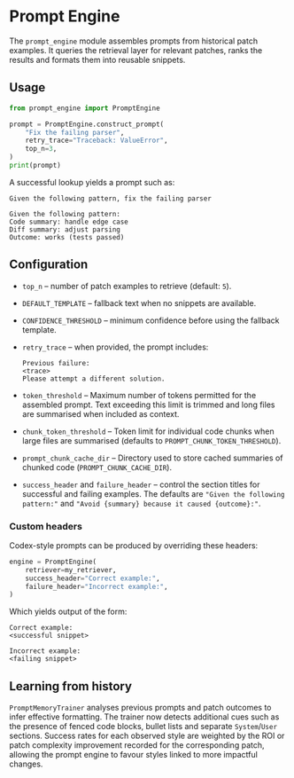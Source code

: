 # Prompt Engine

The `prompt_engine` module assembles prompts from historical patch examples.
It queries the retrieval layer for relevant patches, ranks the results and
formats them into reusable snippets.

## Usage

```python
from prompt_engine import PromptEngine

prompt = PromptEngine.construct_prompt(
    "Fix the failing parser",
    retry_trace="Traceback: ValueError",
    top_n=3,
)
print(prompt)
```

A successful lookup yields a prompt such as:

```
Given the following pattern, fix the failing parser

Given the following pattern:
Code summary: handle edge case
Diff summary: adjust parsing
Outcome: works (tests passed)
```

## Configuration

* `top_n` – number of patch examples to retrieve (default: `5`).
* `DEFAULT_TEMPLATE` – fallback text when no snippets are available.
* `CONFIDENCE_THRESHOLD` – minimum confidence before using the fallback
  template.
* `retry_trace` – when provided, the prompt includes:

  ```
  Previous failure:
  <trace>
  Please attempt a different solution.
  ```
* `token_threshold` – Maximum number of tokens permitted for the assembled prompt.
  Text exceeding this limit is trimmed and long files are summarised when
  included as context.
* `chunk_token_threshold` – Token limit for individual code chunks when large files
  are summarised (defaults to `PROMPT_CHUNK_TOKEN_THRESHOLD`).
* `prompt_chunk_cache_dir` – Directory used to store cached summaries of
  chunked code (`PROMPT_CHUNK_CACHE_DIR`).
* `success_header` and `failure_header` – control the section titles for
  successful and failing examples.  The defaults are
  `"Given the following pattern:"` and
  `"Avoid {summary} because it caused {outcome}:"`.

### Custom headers

Codex-style prompts can be produced by overriding these headers:

```python
engine = PromptEngine(
    retriever=my_retriever,
    success_header="Correct example:",
    failure_header="Incorrect example:",
)
```

Which yields output of the form:

```
Correct example:
<successful snippet>

Incorrect example:
<failing snippet>
```

## Learning from history

`PromptMemoryTrainer` analyses previous prompts and patch outcomes to infer
effective formatting.  The trainer now detects additional cues such as the
presence of fenced code blocks, bullet lists and separate `System`/`User`
sections.  Success rates for each observed style are weighted by the ROI or
patch complexity improvement recorded for the corresponding patch, allowing
the prompt engine to favour styles linked to more impactful changes.
